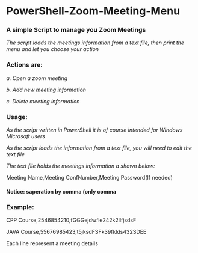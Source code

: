 # PowerShell-Zoom-Meeting-Menu

### A simple Script to manage you Zoom Meetings 

_The script loads the meetings information from a text file, then print the menu and let you choose your action_

### Actions are: 

  _a. Open a zoom meeting_
  
  _b. Add new meeting information_
  
  _c. Delete meeting information_



### Usage:
 _As the script written in PowerShell it is of course intended for Windows Microsoft users_
  
  _As the script loads the information from a text file, you will need to edit the text file_
  
  
_The text file holds the meetings information a shown below:_

Meeting Name,Meeting ConfNumber,Meeting Password(If needed)

#### Notice: saperation by comma (only comma



### Example:
CPP Course,2546854210,fGGGejdwfle242k2llfjsdsF

JAVA Course,55676985423,t5jksdFSFk39fklds432SDEE

Each line represent a meeting details
